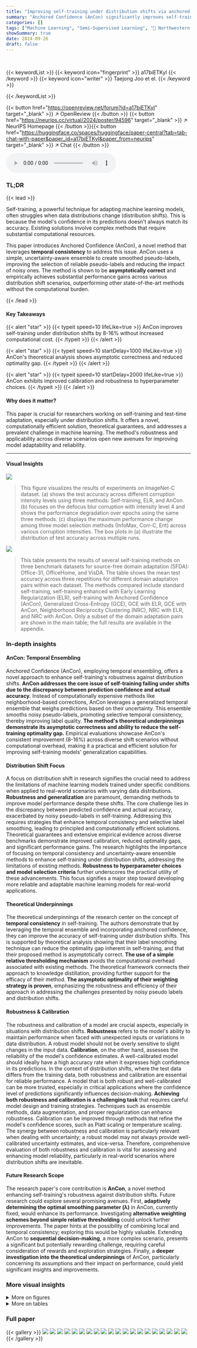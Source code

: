 ```yaml
---
title: "Improving self-training under distribution shifts via anchored confidence with theoretical guarantees"
summary: "Anchored Confidence (AnCon) significantly improves self-training under distribution shifts by using a temporal ensemble to smooth noisy pseudo-labels, achieving 8-16% performance gains without computa..."
categories: []
tags: ["Machine Learning", "Semi-Supervised Learning", "🏢 Northwestern University",]
showSummary: true
date: 2024-09-26
draft: false
---
```


<br>

{{< keywordList >}}
{{< keyword icon="fingerprint" >}} a17biETKyI {{< /keyword >}}
{{< keyword icon="writer" >}} Taejong Joo et el. {{< /keyword >}}
 
{{< /keywordList >}}

{{< button href="https://openreview.net/forum?id=a17biETKyI" target="_blank" >}}
↗ OpenReview
{{< /button >}}
{{< button href="https://neurips.cc/virtual/2024/poster/94596" target="_blank" >}}
↗ NeurIPS Homepage
{{< /button >}}{{< button href="https://huggingface.co/spaces/huggingface/paper-central?tab=tab-chat-with-paper&paper_id=a17biETKyI&paper_from=neurips" target="_blank" >}}
↗ Chat
{{< /button >}}



<audio controls>
    <source src="https://ai-paper-reviewer.com/a17biETKyI/podcast.wav" type="audio/wav">
    Your browser does not support the audio element.
</audio>


### TL;DR


{{< lead >}}

Self-training, a powerful technique for adapting machine learning models, often struggles when data distributions change (distribution shifts).  This is because the model's confidence in its predictions doesn't always match its accuracy. Existing solutions involve complex methods that require substantial computational resources. 

This paper introduces Anchored Confidence (AnCon), a novel method that leverages **temporal consistency** to address this issue.  AnCon uses a simple, uncertainty-aware ensemble to create smoothed pseudo-labels, improving the selection of reliable pseudo-labels and reducing the impact of noisy ones.  The method is shown to be **asymptotically correct** and empirically achieves substantial performance gains across various distribution shift scenarios, outperforming other state-of-the-art methods without the computational burden.

{{< /lead >}}


#### Key Takeaways

{{< alert "star" >}}
{{< typeit speed=10 lifeLike=true >}} AnCon improves self-training under distribution shifts by 8-16% without increased computational cost. {{< /typeit >}}
{{< /alert >}}

{{< alert "star" >}}
{{< typeit speed=10 startDelay=1000 lifeLike=true >}} AnCon's theoretical analysis shows asymptotic correctness and reduced optimality gap. {{< /typeit >}}
{{< /alert >}}

{{< alert "star" >}}
{{< typeit speed=10 startDelay=2000 lifeLike=true >}} AnCon exhibits improved calibration and robustness to hyperparameter choices. {{< /typeit >}}
{{< /alert >}}

#### Why does it matter?
This paper is crucial for researchers working on self-training and test-time adaptation, especially under distribution shifts.  It offers a novel, computationally efficient solution, theoretical guarantees, and addresses a prevalent challenge in machine learning. The method's robustness and applicability across diverse scenarios open new avenues for improving model adaptability and reliability.

------
#### Visual Insights



![](https://ai-paper-reviewer.com/a17biETKyI/figures_7_1.jpg)

> This figure visualizes the results of experiments on ImageNet-C dataset. (a) shows the test accuracy across different corruption intensity levels using three methods: Self-training, ELR, and AnCon. (b) focuses on the defocus blur corruption with intensity level 4 and shows the performance degradation over epochs using the same three methods. (c) displays the maximum performance change among three model selection methods (InfoMax, Corr-C, Ent) across various corruption intensities.  The box plots in (a) illustrate the distribution of test accuracy across multiple runs.





![](https://ai-paper-reviewer.com/a17biETKyI/tables_6_1.jpg)

> This table presents the results of several self-training methods on three benchmark datasets for source-free domain adaptation (SFDA): Office-31, OfficeHome, and VisDA.  The table shows the mean test accuracy across three repetitions for different domain adaptation pairs within each dataset.  The methods compared include standard self-training, self-training enhanced with Early Learning Regularization (ELR), self-training with Anchored Confidence (AnCon), Generalized Cross-Entropy (GCE), GCE with ELR, GCE with AnCon, Neighborhood Reciprocity Clustering (NRC), NRC with ELR, and NRC with AnCon.  Only a subset of the domain adaptation pairs are shown in the main table; the full results are available in the appendix.





### In-depth insights


#### AnCon: Temporal Ensembling
Anchored Confidence (AnCon), employing temporal ensembling, offers a novel approach to enhance self-training's robustness against distribution shifts.  **AnCon addresses the core issue of self-training failing under shifts due to the discrepancy between prediction confidence and actual accuracy.**  Instead of computationally expensive methods like neighborhood-based corrections, AnCon leverages a generalized temporal ensemble that weighs predictions based on their uncertainty. This ensemble smooths noisy pseudo-labels, promoting selective temporal consistency, thereby improving label quality. **The method's theoretical underpinnings demonstrate its asymptotic correctness and ability to reduce the self-training optimality gap.**  Empirical evaluations showcase AnCon's consistent improvement (8-16%) across diverse shift scenarios without computational overhead, making it a practical and efficient solution for improving self-training models' generalization capabilities.

#### Distribution Shift Focus
A focus on distribution shift in research signifies the crucial need to address the limitations of machine learning models trained under specific conditions when applied to real-world scenarios with varying data distributions. **Robustness and generalization** are paramount, demanding methods to improve model performance despite these shifts.  The core challenge lies in the discrepancy between predicted confidence and actual accuracy, exacerbated by noisy pseudo-labels in self-training.  Addressing this requires strategies that enhance temporal consistency and selective label smoothing, leading to principled and computationally efficient solutions. Theoretical guarantees and extensive empirical evidence across diverse benchmarks demonstrate improved calibration, reduced optimality gaps, and significant performance gains. The research highlights the importance of focusing on temporal consistency and uncertainty-aware ensemble methods to enhance self-training under distribution shifts, addressing the limitations of existing methods.  **Robustness to hyperparameter choices and model selection criteria** further underscores the practical utility of these advancements. This focus signifies a major step toward developing more reliable and adaptable machine learning models for real-world applications.

#### Theoretical Underpinnings
The theoretical underpinnings of the research center on the concept of **temporal consistency** in self-training.  The authors demonstrate that by leveraging the temporal ensemble and incorporating anchored confidence, they can improve the accuracy of self-training under distribution shifts. This is supported by theoretical analysis showing that their label smoothing technique can reduce the optimality gap inherent in self-training, and that their proposed method is asymptotically correct.  **The use of a simple relative thresholding mechanism** avoids the computational overhead associated with existing methods. The theoretical framework connects their approach to knowledge distillation, providing further support for the efficacy of their method.  **The asymptotic optimality of their weighting strategy is proven**, emphasizing the robustness and efficiency of their approach in addressing the challenges presented by noisy pseudo labels and distribution shifts.

#### Robustness & Calibration
The robustness and calibration of a model are crucial aspects, especially in situations with distribution shifts.  **Robustness** refers to the model's ability to maintain performance when faced with unexpected inputs or variations in data distribution.  A robust model should not be overly sensitive to slight changes in the input data.  **Calibration**, on the other hand, assesses the reliability of the model's confidence estimates. A well-calibrated model should ideally have a high accuracy rate when it expresses high confidence in its predictions.  In the context of distribution shifts, where the test data differs from the training data, both robustness and calibration are essential for reliable performance. A model that is both robust and well-calibrated can be more trusted, especially in critical applications where the confidence level of predictions significantly influences decision-making.  **Achieving both robustness and calibration is a challenging task** that requires careful model design and training strategies.  Techniques such as ensemble methods, data augmentation, and proper regularization can enhance robustness.  Calibration can be improved through methods that refine the model's confidence scores, such as Platt scaling or temperature scaling.  The synergy between robustness and calibration is particularly relevant when dealing with uncertainty; a robust model may not always provide well-calibrated uncertainty estimates, and vice-versa.  Therefore, comprehensive evaluation of both robustness and calibration is vital for assessing and enhancing model reliability, particularly in real-world scenarios where distribution shifts are inevitable.

#### Future Research Scope
The research paper's core contribution is **AnCon**, a novel method enhancing self-training's robustness against distribution shifts.  Future research could explore several promising avenues.  First, **adaptively determining the optimal smoothing parameter (λ)** in AnCon, currently fixed, would enhance its performance.  Investigating **alternative weighting schemes beyond simple relative thresholding** could unlock further improvements.  The paper hints at the possibility of combining local and temporal consistency; exploring this would be highly valuable.  Extending AnCon to **sequential decision-making**, a more complex scenario, presents a significant but potentially rewarding challenge, requiring careful consideration of rewards and exploration strategies.  Finally, a **deeper investigation into the theoretical underpinnings** of AnCon, particularly concerning its assumptions and their impact on performance, could yield significant insights and improvements.


### More visual insights

<details>
<summary>More on figures
</summary>


![](https://ai-paper-reviewer.com/a17biETKyI/figures_8_1.jpg)

> This figure visualizes the results of experiments on ImageNet-C dataset. (a) shows the test accuracy for different corruption intensity levels. (b) focuses on the performance degradation of defocus blur with intensity 4. (c) displays the maximum performance changes under various model selection methods, highlighting the robustness of AnCon.


![](https://ai-paper-reviewer.com/a17biETKyI/figures_8_2.jpg)

> This figure shows the results of experiments conducted to evaluate the performance of different methods under various conditions.  Panel (a) presents the test accuracy for ImageNet-C dataset across five different corruption intensity levels and shows the robustness of AnCon. Panel (b) focuses specifically on the defocus blur corruption with intensity 4, highlighting the performance degradation of various methods. Panel (c) illustrates the robustness of AnCon against different model selection methods.


![](https://ai-paper-reviewer.com/a17biETKyI/figures_18_1.jpg)

> This figure shows the accuracy of different ensemble methods (generalized temporal ensemble and temporal ensemble) compared to using only pseudo labels.  The x-axis represents the number of confident samples, and the y-axis represents accuracy.  Subfigure (a) demonstrates the accuracy under varying degrees of distribution shifts, while subfigure (b) shows the impact of different thresholding rules on the average accuracy.


![](https://ai-paper-reviewer.com/a17biETKyI/figures_19_1.jpg)

> This figure shows three subfigures. (a) shows the test accuracy for each intensity level in ImageNet-C dataset for different methods such as self-training, ELR, and AnCon. (b) shows the performance degeneration in the defocus blur corruption with intensity 4. (c) shows the maximum performance changes under different model selection methods. The box plots show the distribution of the results, with the median, interquartile range, and whiskers representing the central tendency and variability of the data.


![](https://ai-paper-reviewer.com/a17biETKyI/figures_19_2.jpg)

> This ablation study investigates the impact of different weighting schemes (AnCon, Entropy, Maxprob, Dirichlet) and prediction methods (AnCon (Hard), different softmax temperature values) on the self-training performance.  The box plots show relative performance changes compared to the default AnCon method, across various datasets and distribution shifts.  The results demonstrate that the default choices of AnCon for weighting and prediction yield superior performance compared to alternatives.


</details>




<details>
<summary>More on tables
</summary>


![](https://ai-paper-reviewer.com/a17biETKyI/tables_14_1.jpg)
> This table presents the results of several self-training methods on three domain adaptation benchmark datasets: Office-31, OfficeHome, and VisDA.  The methods compared include standard self-training, self-training with early learning regularization (ELR), self-training with Anchored Confidence (AnCon), Generalized Cross Entropy (GCE), GCE with ELR, GCE with AnCon, Neighborhood Reciprocity Clustering (NRC), NRC with ELR, and NRC with AnCon.  The table shows the mean test accuracy across three repetitions for various source and target domain pairs within each dataset.  Only a subset of the domain pairs are shown in the main table, with the rest provided in the appendix.

![](https://ai-paper-reviewer.com/a17biETKyI/tables_21_1.jpg)
> This table presents the results of several self-training methods on three popular domain adaptation benchmark datasets: Office-31, OfficeHome, and VisDA.  The table shows the average test accuracy across three repetitions for each method and dataset. The methods compared include vanilla self-training, self-training with ELR (Early Learning Regularization), self-training with AnCon (Anchored Confidence), GCE (Generalized Cross-Entropy), and NRC (Neighborhood Reciprocity Clustering), often combined with ELR and AnCon.  Only a subset of domain pairs is shown in the main table for Office-31 and OfficeHome, with the remaining results located in the appendix.

![](https://ai-paper-reviewer.com/a17biETKyI/tables_22_1.jpg)
> This table presents the results of several self-training methods on three benchmark datasets for source-free domain adaptation (SFDA).  The table shows the average test accuracy across three repetitions for different combinations of source and target domains.  It compares the vanilla self-training method with the addition of Early Learning Regularization (ELR) and the proposed Anchored Confidence (AnCon) method.  The results also include the performance of Generalized Cross-Entropy (GCE) and Neighborhood Reciprocity Clustering (NRC) methods, both with and without ELR and AnCon.

![](https://ai-paper-reviewer.com/a17biETKyI/tables_22_2.jpg)
> This table presents the results of source-free domain adaptation (SFDA) experiments on three benchmark datasets: Office-31, OfficeHome, and VisDA.  The table shows the mean test accuracy across three repetitions for several methods including self-training, self-training with early learning regularization (ELR), self-training with anchored confidence (AnCon), generalized cross-entropy (GCE), GCE+ELR, GCE+AnCon, neighborhood reciprocity clustering (NRC), NRC+ELR, and NRC+AnCon. Only half of the domain pairs for Office-31 and OfficeHome are shown in the main body of the paper; the remaining results are in the appendix.

![](https://ai-paper-reviewer.com/a17biETKyI/tables_22_3.jpg)
> This table presents the results of several self-training methods on three benchmark datasets for source-free domain adaptation (SFDA): Office-31, OfficeHome, and VisDA.  The table shows the mean test accuracy across three repetitions for various domain adaptation pairs.  A subset of the domain pairs are shown in the main paper, with the remainder in the appendix. The methods compared include vanilla self-training, self-training with early learning regularization (ELR), self-training with the proposed Anchored Confidence (AnCon) method, Generalized Cross Entropy (GCE), GCE with ELR, GCE with AnCon, Neighborhood Reciprocity Clustering (NRC), NRC with ELR, and NRC with AnCon.

![](https://ai-paper-reviewer.com/a17biETKyI/tables_22_4.jpg)
> This table presents the results of several self-training methods on three benchmark datasets for source-free domain adaptation (SFDA): Office-31, OfficeHome, and VisDA.  The table shows the mean test accuracy across three repetitions for each method. Only a subset of domain pairs are displayed in the main table, with the rest available in the appendix.  The methods compared include standard self-training, self-training with early learning regularization (ELR), self-training with anchored confidence (AnCon), generalized cross-entropy (GCE), GCE with ELR, GCE with AnCon, neighborhood reciprocity clustering (NRC), NRC with ELR, and NRC with AnCon.

![](https://ai-paper-reviewer.com/a17biETKyI/tables_23_1.jpg)
> This table presents the results of several self-training methods on three different datasets (Office-31, OfficeHome, and VisDA) under different domain shift scenarios.  It compares the performance of standard self-training with the proposed AnCon method, along with ELR and other state-of-the-art techniques.  The table shows mean test accuracy across three repetitions.  Only a selection of domain pairs are shown in the main paper, with the rest provided in the appendix.

![](https://ai-paper-reviewer.com/a17biETKyI/tables_23_2.jpg)
> This table presents the results of several self-training methods on three benchmark datasets for source-free domain adaptation (SFDA): Office-31, OfficeHome, and VisDA.  The table shows the average test accuracy across three repetitions for each method on various domain adaptation tasks.  Half of the domain pairs for Office-31 and OfficeHome are shown in the main paper, with the remaining pairs provided in the appendix.  The methods compared include vanilla self-training, self-training enhanced with early learning regularization (ELR), self-training with the proposed Anchored Confidence (AnCon) method, generalized cross-entropy (GCE), GCE with ELR, GCE with AnCon, neighborhood reciprocity clustering (NRC), NRC with ELR, and NRC with AnCon.  The table demonstrates the performance improvements achieved by AnCon compared to other methods.

![](https://ai-paper-reviewer.com/a17biETKyI/tables_23_3.jpg)
> This table presents the results of several self-training methods on three different datasets (Office-31, OfficeHome, VisDA) under source-free domain adaptation (SFDA) settings.  It shows the mean test accuracy across three repetitions for each method, including vanilla self-training, self-training with early learning regularization (ELR), self-training with Anchored Confidence (AnCon), Generalized Cross-Entropy (GCE), GCE+ELR, GCE+AnCon, Neighborhood Reciprocity Clustering (NRC), NRC+ELR, and NRC+AnCon.  Only a subset of domain pairs are shown in the main table, with the remaining pairs detailed in the appendix.

![](https://ai-paper-reviewer.com/a17biETKyI/tables_23_4.jpg)
> This table presents the results of several self-training methods on three standard domain adaptation benchmark datasets: Office-31, OfficeHome, and VisDA.  For each dataset, several different source and target domain pairs are tested, and the mean test accuracy across three repetitions is reported for each method. The methods compared include vanilla self-training, self-training with early learning regularization (ELR), self-training with the proposed Anchored Confidence (AnCon) method, Generalized Cross-Entropy (GCE), GCE with ELR, GCE with AnCon, Neighborhood Reciprocity Clustering (NRC), NRC with ELR, and NRC with AnCon.  The table shows the significant performance improvement achieved by AnCon in comparison to the other methods, especially under challenging distribution shifts.

![](https://ai-paper-reviewer.com/a17biETKyI/tables_23_5.jpg)
> This table presents the results of several self-training methods on three benchmark datasets for source-free domain adaptation (SFDA): Office-31, OfficeHome, and VisDA.  The table shows the average test accuracy across three repetitions for different domain adaptation tasks within each dataset.  The methods compared include standard self-training, self-training enhanced with early learning regularization (ELR), self-training with the proposed Anchored Confidence (AnCon) method, generalized cross-entropy (GCE), GCE with ELR, GCE with AnCon, neighborhood reciprocity clustering (NRC), NRC with ELR, and NRC with AnCon.  Only a subset of the domain pairs for Office-31 and OfficeHome are shown in the main table;  the complete results are in the appendix.

</details>




### Full paper

{{< gallery >}}
<img src="https://ai-paper-reviewer.com/a17biETKyI/1.png" class="grid-w50 md:grid-w33 xl:grid-w25" />
<img src="https://ai-paper-reviewer.com/a17biETKyI/2.png" class="grid-w50 md:grid-w33 xl:grid-w25" />
<img src="https://ai-paper-reviewer.com/a17biETKyI/3.png" class="grid-w50 md:grid-w33 xl:grid-w25" />
<img src="https://ai-paper-reviewer.com/a17biETKyI/4.png" class="grid-w50 md:grid-w33 xl:grid-w25" />
<img src="https://ai-paper-reviewer.com/a17biETKyI/5.png" class="grid-w50 md:grid-w33 xl:grid-w25" />
<img src="https://ai-paper-reviewer.com/a17biETKyI/6.png" class="grid-w50 md:grid-w33 xl:grid-w25" />
<img src="https://ai-paper-reviewer.com/a17biETKyI/7.png" class="grid-w50 md:grid-w33 xl:grid-w25" />
<img src="https://ai-paper-reviewer.com/a17biETKyI/8.png" class="grid-w50 md:grid-w33 xl:grid-w25" />
<img src="https://ai-paper-reviewer.com/a17biETKyI/9.png" class="grid-w50 md:grid-w33 xl:grid-w25" />
<img src="https://ai-paper-reviewer.com/a17biETKyI/10.png" class="grid-w50 md:grid-w33 xl:grid-w25" />
<img src="https://ai-paper-reviewer.com/a17biETKyI/11.png" class="grid-w50 md:grid-w33 xl:grid-w25" />
<img src="https://ai-paper-reviewer.com/a17biETKyI/12.png" class="grid-w50 md:grid-w33 xl:grid-w25" />
<img src="https://ai-paper-reviewer.com/a17biETKyI/13.png" class="grid-w50 md:grid-w33 xl:grid-w25" />
<img src="https://ai-paper-reviewer.com/a17biETKyI/14.png" class="grid-w50 md:grid-w33 xl:grid-w25" />
<img src="https://ai-paper-reviewer.com/a17biETKyI/15.png" class="grid-w50 md:grid-w33 xl:grid-w25" />
<img src="https://ai-paper-reviewer.com/a17biETKyI/16.png" class="grid-w50 md:grid-w33 xl:grid-w25" />
<img src="https://ai-paper-reviewer.com/a17biETKyI/17.png" class="grid-w50 md:grid-w33 xl:grid-w25" />
<img src="https://ai-paper-reviewer.com/a17biETKyI/18.png" class="grid-w50 md:grid-w33 xl:grid-w25" />
<img src="https://ai-paper-reviewer.com/a17biETKyI/19.png" class="grid-w50 md:grid-w33 xl:grid-w25" />
<img src="https://ai-paper-reviewer.com/a17biETKyI/20.png" class="grid-w50 md:grid-w33 xl:grid-w25" />
{{< /gallery >}}